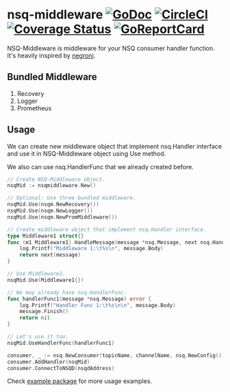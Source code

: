 # nsq-middleware [![GoDoc](https://img.shields.io/badge/go-documentation-blue.svg?style=flat-square)](https://godoc.org/github.com/ariefrahmansyah/nsq-middleware) [![CircleCI](https://circleci.com/gh/ariefrahmansyah/nsq-middleware/tree/master.png?style=shield)](https://circleci.com/gh/ariefrahmansyah/nsq-middleware/tree/master) [![Coverage Status](https://coveralls.io/repos/github/ariefrahmansyah/nsq-middleware/badge.svg?branch=master)](https://coveralls.io/github/ariefrahmansyah/nsq-middleware?branch=master) [![GoReportCard](https://goreportcard.com/badge/github.com/ariefrahmansyah/nsq-middleware)](https://goreportcard.com/report/github.com/ariefrahmansyah/nsq-middleware)

NSQ-Middleware is middleware for your NSQ consumer handler function. It's heavily inspired by [negroni](https://github.com/urfave/negroni).

## Bundled Middleware
1. Recovery
2. Logger
3. Prometheus

## Usage
We can create new middleware object that implement nsq.Handler interface and use it in NSQ-Middleware object using Use method.

We also can use nsq.HandlerFunc that we already created before.

```go
// Create NSQ-Middleware object.
nsqMid := nsqmiddleware.New()

// Optional: Use three bundled middleware.
nsqMid.Use(nsqm.NewRecovery())
nsqMid.Use(nsqm.NewLogger())
nsqMid.Use(nsqm.NewPromMiddleware())

// Create middleware object that implement nsq.Handler interface.
type Middleware1 struct{}
func (m1 Middleware1) HandleMessage(message *nsq.Message, next nsq.HandlerFunc) error {
	log.Printf("Middleware 1:\t%s\n", message.Body)
	return next(message)
}

// Use Middleware1.
nsqMid.Use(Middleware1{})

// We may already have nsq.HandlerFunc.
func handlerFunc1(message *nsq.Message) error {
	log.Printf("Handler Func 1:\t%s\n\n", message.Body)
	message.Finish()
	return nil
}

// Let's use it too.
nsqMid.UseHandlerFunc(handlerFunc1)

consumer, _ := nsq.NewConsumer(topicName, channelName, nsq.NewConfig())
consumer.AddHandler(nsqMid)
consumer.ConnectToNSQD(nsqdAddress)
```

Check [example package](https://github.com/ariefrahmansyah/nsq-middleware/blob/master/example) for more usage examples.
